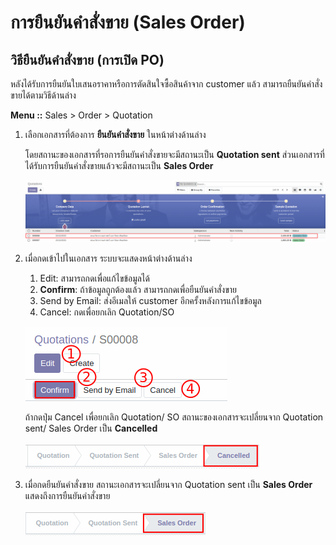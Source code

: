 # การยืนยันคำสั่งขาย (Sales Order)

## วิธียืนยันคำสั่งขาย (การเปิด PO)
หลังได้รับการยืนยันใบเสนอราคาหรือการตัดสินใจซื้อสินค้าจาก customer แล้ว สามารถยืนยันคำสั่งขายได้ตามวิธีด้านล่าง

**Menu ::** Sales > Order > Quotation

1. เลือกเอกสารที่ต้องการ **ยืนยันคำสั่งขาย** ในหน้าต่างด้านล่าง

    โดยสถานะของเอกสารที่รอการยืนยันคำสั่งขายจะมีสถานะเป็น **Quotation sent**
    ส่วนเอกสารที่ได้รับการยืนยันคำสั่งขายแล้วจะมีสถานะเป็น **Sales Order**

    ![](img/SO01.png)

2. เมื่อกดเข้าไปในเอกสาร ระบบจะแสดงหน้าต่างด้านล่าง

    1. Edit: สามารถกดเพื่อแก้ไขข้อมูลได้
    2. **Confirm**: ถ้าข้อมูลถูกต้องแล้ว สามารถกดเพื่อยืนยันคำสั่งขาย
    3. Send by Email: ส่งอีเมลให้ customer อีกครั้งหลังการแก้ไขข้อมูล
    4. Cancel: กดเพื่อยกเลิก Quotation/SO

    ![](img/SO02.png)

    ถ้ากดปุ่ม Cancel เพื่อยกเลิก Quotation/ SO สถานะของเอกสารจะเปลี่ยนจาก Quotation sent/ Sales Order เป็น **Cancelled**

    ![](img/SO03.png)

3. เมื่อกดยืนยันคำสั่งขาย สถานะเอกสารจะเปลี่ยนจาก Quotation sent เป็น **Sales Order** แสดงถึงการยืนยันคำสั่งขาย

    ![](img/SO04.png)